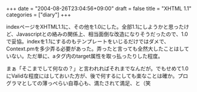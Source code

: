 +++
date = "2004-08-26T23:04:56+09:00"
draft = false
title = "XHTML 1.1"
categories = ["diary"]
+++

indexページをXHTML1.1に、その他を1.0にした。全部1.1にしようかと思ったけど、Javascriptとの絡みの関係上、相当面倒な改造になりそうだったので、1.0で妥協。indexを1.1にするのもテンプレートをいじるだけではダメで、Context.pmを多少弄る必要があった。弄ったと言っても全然大したことはしていない。ただ単に、aタグ内のtarget属性を取っ払ったりした程度。

まぁ「そこまでして何なの？」と言われればそれまでなんだが。でもせめて1.0にValidな程度にはしておいた方が、後で何するにしても楽なことは確か。プログラマとしての薄っぺらい自尊心も、満たされて満足、と（笑
